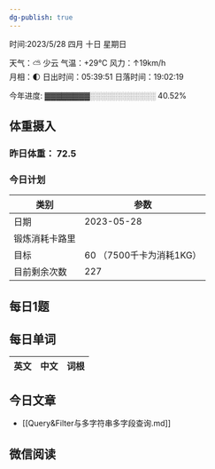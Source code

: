 ```yaml
---
dg-publish: true
---
```



时间:2023/5/28 四月 十日 星期日

天气：⛅️  少云 气温：+29°C 风力：↑19km/h  
月相：🌓 日出时间：05:39:51 日落时间：19:02:19

今年进度: ▓▓▓▓▓▓▓▓░░░░░░░░░░░░ 40.52%

## 体重摄入

### 昨日体重： 72.5
### 今日计划

| 类别           | 参数                    |
| -------------- | ----------------------- |
| 日期           | 2023-05-28               |
| 锻炼消耗卡路里 | |
| 目标           | 60      （7500千卡为消耗1KG）                |
| 目前剩余次数               |        227                  |



## 每日1题


## 每日单词

| 英文       | 中文       |词根|
| ---------- | ---------- | ---|


## 今日文章

- [[Query&Filter与多字符串多字段查询.md]]

## 微信阅读

<!-- start of weread -->

<!-- end of weread -->
